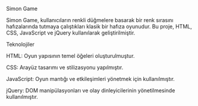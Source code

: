 Simon Game


Simon Game, kullanıcıların renkli düğmelere basarak bir renk sırasını hafızalarında tutmaya çalıştıkları klasik bir hafıza oyunudur. Bu proje, HTML, CSS, JavaScript ve jQuery kullanılarak geliştirilmiştir.

Teknolojiler

HTML: Oyun yapısının temel öğeleri oluşturulmuştur.

CSS: Arayüz tasarımı ve stilizasyonu yapılmıştır.

JavaScript: Oyun mantığı ve etkileşimleri yönetmek için kullanılmıştır.

jQuery: DOM manipülasyonları ve olay dinleyicilerinin yönetilmesinde kullanılmıştır.
